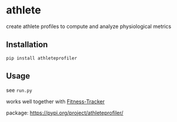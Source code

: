# athlete

create athlete profiles to compute and analyze physiological metrics

## Installation

`pip install athleteprofiler`

## Usage

see `run.py`

works well together with [Fitness-Tracker](https://github.com/TheNewThinkTank/Fitness-Tracker)

package: https://pypi.org/project/athleteprofiler/
